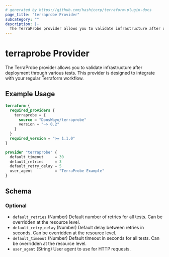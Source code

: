 ```yaml
---
# generated by https://github.com/hashicorp/terraform-plugin-docs
page_title: "terraprobe Provider"
subcategory: ""
description: |-
  The TerraProbe provider allows you to validate infrastructure after deployment through various tests. This provider is designed to integrate with your regular Terraform workflow.
---
```


# terraprobe Provider

The TerraProbe provider allows you to validate infrastructure after deployment through various tests. This provider is designed to integrate with your regular Terraform workflow.

## Example Usage

```terraform
terraform {
  required_providers {
    terraprobe = {
      source = "DonsWayo/terraprobe"
      version = "~> 0.2"
    }
  }
  required_version = ">= 1.1.0"
}

provider "terraprobe" {
  default_timeout     = 30
  default_retries     = 3
  default_retry_delay = 5
  user_agent          = "TerraProbe Example"
}
```

<!-- schema generated by tfplugindocs -->
## Schema

### Optional

- `default_retries` (Number) Default number of retries for all tests. Can be overridden at the resource level.
- `default_retry_delay` (Number) Default delay between retries in seconds. Can be overridden at the resource level.
- `default_timeout` (Number) Default timeout in seconds for all tests. Can be overridden at the resource level.
- `user_agent` (String) User agent to use for HTTP requests.
